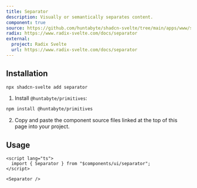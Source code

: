 ```yaml
---
title: Separator
description: Visually or semantically separates content.
component: true
source: https://github.com/huntabyte/shadcn-svelte/tree/main/apps/www/src/lib/components/ui/separator
radix: https://www.radix-svelte.com/docs/separator
external:
  project: Radix Svelte
  url: https://www.radix-svelte.com/docs/separator
---
```


<script>
  import { ComponentExample, ManualInstall } from '$lib/components/docs';
  import { SeparatorDemo } from '@/registry/default/example'
</script>

<ComponentExample src="src/lib/registry/default/example/separator/separator-demo.svelte">

<div slot="example">
<SeparatorDemo />
</div>

</ComponentExample>

## Installation

```bash
npx shadcn-svelte add separator
```

<ManualInstall>

1. Install `@huntabyte/primitives`:

```bash
npm install @huntabyte/primitives
```

2. Copy and paste the component source files linked at the top of this page into your project.

</ManualInstall>

## Usage

```svelte
<script lang="ts">
  import { Separator } from "$components/ui/separator";
</script>

<Separator />
```
